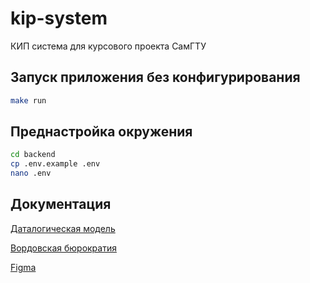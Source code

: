 # kip-system

КИП система для курсового проекта СамГТУ

## Запуск приложения без конфигурирования

```bash
make run
```

## Преднастройка окружения

```bash
cd backend
cp .env.example .env
nano .env
```

## Документация

[Даталогическая модель](https://app.diagrams.net/#Uhttps%3A%2F%2Fraw.githubusercontent.com%2FNiatomi%2Fkip-system%2Fmain%2Fdocs%2Fdb%2Fdb_diagram.xml)

[Вордовская бюрократия](./docs/3-%D0%98%D0%90%D0%98%D0%A2-5%20%D0%A1%D0%BA%D0%BB%D1%8F%D1%80%D0%BE%D0%B2%20%D0%9A%D0%A0.docx)

[Figma](https://www.figma.com/file/OFHGG9Xd23Ej4REh5Wds12/kip-system?type=design&node-id=10%3A107&t=sh6PDZga7Dl0R0HI-1)
